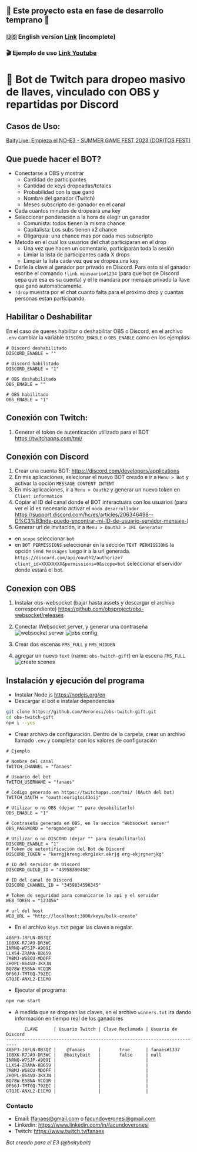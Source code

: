 ## 🚧 Este proyecto esta en fase de desarrollo temprano 🚧

### 🇺🇸 English version [Link](https://github.com/Veronesi/obs-twitch-gift/blob/main/docs/read-EN.md) (incomplete)

### 🎬 Ejemplo de uso [Link Youtube](https://youtu.be/e1U6CvC_dgU)

# 🎁 Bot de Twitch para dropeo masivo de llaves, vinculado con OBS y repartidas por Discord

## Casos de Uso:
[BaityLive: Empieza el NO-E3 - SUMMER GAME FEST 2023 (DORITOS FEST)](https://www.youtube.com/watch?v=OfCf0L9I73g)

## Que puede hacer el BOT?
- Conectarse a OBS y mostrar
  - Cantidad de participantes
  - Cantidad de keys dropeadas/totales
  - Probabilidad con la que ganó
  - Nombre del ganador (Twitch)
  - Meses subscripto del ganador en el canal
- Cada cuantos minutos de dropeara una key
- Seleccionar ponderación a la hora de elegir un ganador
  - Comunista: todos tienen la misma chance 
  - Capitalista: Los subs tienen x2 chance
  - Oligarquia: una chance mas por cada mes subscripto 
- Metodo en el cual los usuarios del chat participaran en el drop
  -  Una vez que hacen un comentario, participarán toda la sesión
  -  Limiar la lista de participantes cada X drops 
  -  Limpiar la lista cada vez que se dropea una key
- Darle la clave al ganador por privado en Discord. Para esto si el ganador escribe el comando `!link miusuario#1234` (para que bot de Discord sepa que esa es su cuenta) y el le mandará por mensaje privado la llave que ganó automaticamente.
- `!drop` muestra por el chat cuanto falta para el proximo drop y cuantas personas estan participando.
  
## Habilitar o Deshabilitar
En el caso de queres habilitar o deshabilitar OBS o Discord, en el archivo `.env` cambiar la variable `DISCORD_ENABLE` o `OBS_ENABLE` como en los ejemplos:
```env
# Discord deshabilitado
DISCORD_ENABLE = ""

# Discord habilitado
DISCORD_ENABLE = "1"

# OBS deshabilitado
OBS_ENABLE = ""

# OBS habilitado
OBS_ENABLE = "1"
```

## Conexión con Twitch:
1. Generar el token de autenticación utilizado para el BOT
https://twitchapps.com/tmi/


## Conexión con Discord
1. Crear una cuenta BOT:
https://discord.com/developers/applications
2. En mis aplicaciones, selecionar el nuevo BOT creado e ir a `Menu > Bot` y activar la opción `MESSAGE CONTENT INTENT`
3. En mis aplicaciones, ir a `Menu > Oauth2` y generar un nuevo token en `Client information`
4. Copiar el ID del canal donde el BOT interactuara con los usuarios (para ver el id es necesario activar el `modo desarrollador` https://support.discord.com/hc/es/articles/206346498--D%C3%B3nde-puedo-encontrar-mi-ID-de-usuario-servidor-mensaje-)
5. Generar url de invitación, ir a `Menu > Oauth2 > URL Generator`
- en `scope` seleccionar `bot`
- en `BOT PERMISSIONS` seleccionar en la sección `TEXT PERMISSIONS` la opción `Send Messages`
luego ir a la url generada. `https://discord.com/api/oauth2/authorize?client_id=XXXXXXXX&permissions=0&scope=bot` seleccionar el servidor donde estará el bot.

## Conexion con OBS
1. Instalar obs-websocket (bajar hasta assets y descargar el archivo correspondiente) https://github.com/obsproject/obs-websocket/releases
2. Conectar Websocket server, y generar una contraseña
![websocket server](https://github.com/Veronesi/obs-twitch-gift/blob/main/docs/images/websocket-server.png)
![obs config](https://github.com/Veronesi/obs-twitch-gift/blob/main/docs/images/obs-config.png)

3. Crear dos escenas `FMS_FULL` y `FMS_HIDDEN`
4. agregar un nuevo `text` (name: `obs-twitch-gift`) en la escena `FMS_FULL`
![create scenes](https://github.com/Veronesi/obs-twitch-gift/blob/main/docs/images/create-scenes.png)

## Instalación y ejecución del programa
- Instalar Node js https://nodejs.org/en
- Descargar el bot e instalar dependencias
```bash
git clone https://github.com/Veronesi/obs-twitch-gift.git
cd obs-twitch-gift
npm i --yes
```
- Crear archivo de configuración. Dentro de la carpeta, crear un archivo llamado `.env` y completar con los valores de configuración
```env
# Ejemplo

# Nombre del canal
TWITCH_CHANNEL = "fanaes"

# Usuario del bot 
TWITCH_USERNAME = "fanaes"

# Codigo generado en https://twitchapps.com/tmi/ (OAuth del bot)
TWITCH_OAUTH = "oauth:eorig1oi43oij"

# Utilizar o no OBS (dejar "" para desabilitarlo)
OBS_ENABLE = "1"

# Contraseña generada en OBS, en la seccion "Websocket server"
OBS_PASSWORD = "erogmoe1go"

# Utilizar o no DISCORD (dejar "" para desabilitarlo)
DISCORD_ENABLE = "1"
# Token de autentificación del Bot de Discord
DISCORD_TOKEN = "kerngjkreng.ekrg1ekr.ekrjg erg-ekjrgnerjkg"

# ID del servidor de Discord
DISCORD_GUILD_ID = "43958390458"

# ID del canal de Discord
DISCORD_CHANNEL_ID = "3459834598345"

# Token de seguridad para comunicarse la api y el servidor
WEB_TOKEN = "123456"

# url del host
WEB_URL = "http://localhost:3000/keys/bulk-create"
```
- En el archivo `keys.txt` pegar las claves a regalar.
```
486P3-J8FLN-OB3QZ
1OBXK-R7JA9-DR3WC
INRNQ-W7SJP-A909I
LLX54-ZRAMA-8B659
7M8MJ-WS8CU-MDOFF
ZHOPL-864VD-3KXJN
BQ78W-ESBNA-VCQ1R
0F66J-TMTGQ-79ZEC
GTQJE-ANXL2-E1EMO
```
- Ejecutar el programa:
```bash
npm run start
```
- A medida que se dropean las claves, en el archivo `winners.txt` ira dando información en tiempo real de los ganadores
```
       CLAVE      | Usuario Twitch | Clave Reclamada | Usuario de Discord
--------------------------------------------------------------------------
486P3-J8FLN-OB3QZ |    @fanaes     |       true      | fanaes#1337 
1OBXK-R7JA9-DR3WC |   @baitybait   |       false     | null 
INRNQ-W7SJP-A909I |                |                 |
LLX54-ZRAMA-8B659 |                |                 |
7M8MJ-WS8CU-MDOFF |                |                 |
ZHOPL-864VD-3KXJN |                |                 |
BQ78W-ESBNA-VCQ1R |                |                 |
0F66J-TMTGQ-79ZEC |                |                 |
GTQJE-ANXL2-E1EMO |                |                 |
```


### Contacto
- Email: ffanaes@gmail.com o facundoveronesi@gmail.com
- Linkedin: https://www.linkedin.com/in/facundoveronesi
- Twitch: https://www.twitch.tv/fanaes

_Bot creado para el E3 (@baitybait)_
